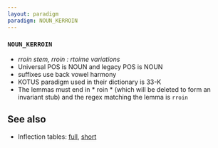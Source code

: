 ```yaml
---
layout: paradigm
paradigm: NOUN_KERROIN
---
```

### ` NOUN_KERROIN `

* _rroin stem, rroin : rtoime variations_
* Universal POS is NOUN and legacy POS is NOUN
* suffixes use back vowel harmony
* KOTUS paradigm used in their dictionary is 33-K
* The lemmas must end in * roin * (which will be deleted to form an invariant stub) and the regex matching the lemma is ` rroin `

## See also

* Inflection tables: [full](gen/K/kerroin.html), [short](gen/K/kerroin_wikt.html)

